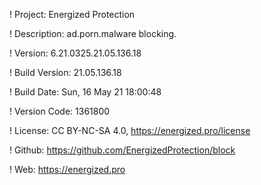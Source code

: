 ! Project: Energized Protection

! Description: ad.porn.malware blocking.

! Version: 6.21.0325.21.05.136.18

! Build Version: 21.05.136.18

! Build Date: Sun, 16 May 21 18:00:48

! Version Code: 1361800

! License: CC BY-NC-SA 4.0, https://energized.pro/license

! Github: https://github.com/EnergizedProtection/block

! Web: https://energized.pro
